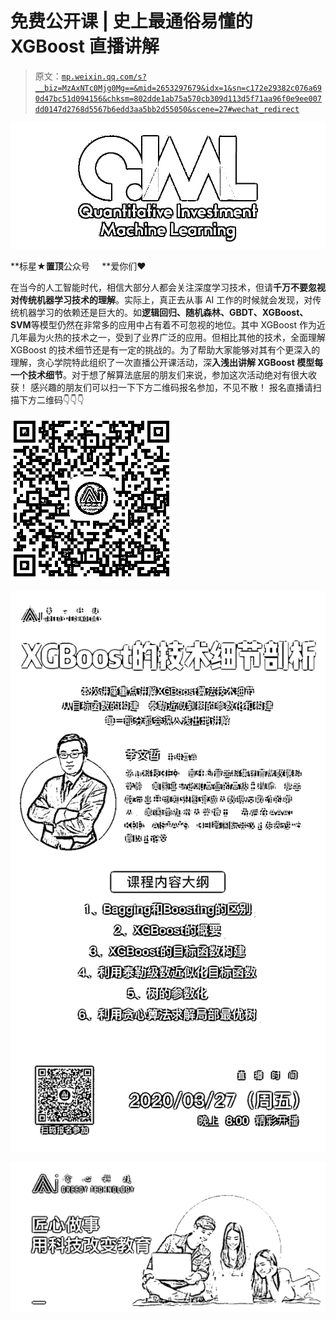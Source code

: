 # 免费公开课 | 史上最通俗易懂的 XGBoost 直播讲解

> 原文：[`mp.weixin.qq.com/s?__biz=MzAxNTc0Mjg0Mg==&mid=2653297679&idx=1&sn=c172e29382c076a690d47bc51d094156&chksm=802dde1ab75a570cb309d113d5f71aa96f0e9ee007dd0147d2768d5567b6edd3aa5bb2d55050&scene=27#wechat_redirect`](http://mp.weixin.qq.com/s?__biz=MzAxNTc0Mjg0Mg==&mid=2653297679&idx=1&sn=c172e29382c076a690d47bc51d094156&chksm=802dde1ab75a570cb309d113d5f71aa96f0e9ee007dd0147d2768d5567b6edd3aa5bb2d55050&scene=27#wechat_redirect)

![](img/34178214a765d0578fea405af887f201.png)

**标星★****置顶****公众号     **爱你们♥   

在当今的人工智能时代，相信大部分人都会关注深度学习技术，但请**千万不要忽视对传统机器学习技术的理解**。实际上，真正去从事 AI 工作的时候就会发现，对传统机器学习的依赖还是巨大的。如**逻辑回归、随机森林、GBDT、XGBoost、SVM**等模型仍然在非常多的应用中占有着不可忽视的地位。其中 XGBoost 作为近几年最为火热的技术之一，受到了业界广泛的应用。但相比其他的技术，全面理解 XGBoost 的技术细节还是有一定的挑战的。为了帮助大家能够对其有个更深入的理解，贪心学院特此组织了一次直播公开课活动，深**入浅出讲解 XGBoost 模型每一个技术细节**。对于想了解算法底层的朋友们来说，参加这次活动绝对有很大收获！ 感兴趣的朋友们可以扫一下下方二维码报名参加，不见不散！ 报名直播请扫描下方二维码👇👇👇

![](img/ef3b4325de673ac9897d48cd15099031.png)

![](img/0dda9c876e175c1bc12e0283d77e9ce9.png)

![](img/e67b06f94d36ff0751ddc21a0c49dc26.png)